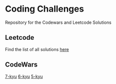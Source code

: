 # Coding Challenges

Repository for the Codewars and Leetcode Solutions

## Leetcode

Find the list of all solutions [here](leetcode/README.md)

## CodeWars

[7-kyu](7-kyu/index.md)
[6-kyu](6-kyu/index.md)
[5-kyu](5-kyu/index.md)
